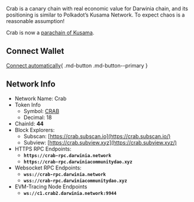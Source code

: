 Crab is a canary chain with real economic value for Darwinia chain, and its positioning is similar to Polkadot’s Kusama Network. To expect chaos is a reasonable assumption!

Crab is now a [parachain of Kusama](https://kusama.subscan.io/parachain/2229).

## Connect Wallet

[Connect automatically](https://chainlist.org/chain/44){ .md-button .md-button--primary }

## Network Info

- Network Name: Crab
- Token Info
    - Symbol: [CRAB](https://coinmarketcap.com/currencies/darwinia-crab-network)
    - Decimal: 18
- ChainId: **44**
- Block Explorers:
    - Subscan: [https://crab.subscan.io](https://crab.subscan.io/)
    - Subview: [https://crab.subview.xyz](https://crab.subview.xyz/)
- HTTPS RPC Endpoints:
    - **`https://crab-rpc.darwinia.network`**
    - **`https://crab-rpc.darwiniacommunitydao.xyz`**
- Websocket RPC Endpoints:
    - **`wss://crab-rpc.darwinia.network`**
    - **`wss://crab-rpc.darwiniacommunitydao.xyz`**
- EVM-Tracing Node Endpoints
    - **`ws://c1.crab2.darwinia.network:9944`**
